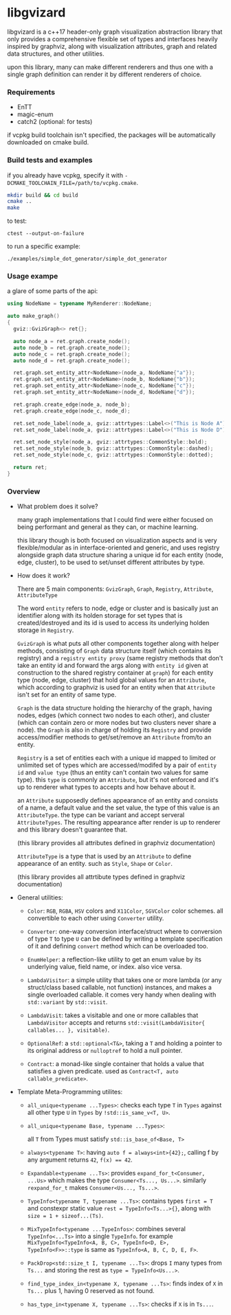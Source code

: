 # libgvizard

libgvizard is a c++17 header-only graph visualization abstraction library that only provides a comprehensive flexible set of types and interfaces heavily inspired by graphviz, along with visualization attributes, graph and related data structures, and other utilities.

upon this library, many can make different renderers and thus one with a single graph definition can render it by different renderers of choice.

### Requirements
  - EnTT
  - magic-enum
  - catch2 (optional: for tests)

if vcpkg build toolchain isn't specified, the packages will be automatically downloaded on cmake build.

### Build tests and examples

if you already have vcpkg, specify it with `-DCMAKE_TOOLCHAIN_FILE=/path/to/vcpkg.cmake`.

```bash
mkdir build && cd build
cmake ..
make
```

to test:
```
ctest --output-on-failure
```

to run a specific example:
```
./examples/simple_dot_generator/simple_dot_generator
```

### Usage exampe

a glare of some parts of the api:
```cpp
using NodeName = typename MyRenderer::NodeName;

auto make_graph()
{
  gviz::GvizGraph<> ret{};

  auto node_a = ret.graph.create_node();
  auto node_b = ret.graph.create_node();
  auto node_c = ret.graph.create_node();
  auto node_d = ret.graph.create_node();

  ret.graph.set_entity_attr<NodeName>(node_a, NodeName{"a"});
  ret.graph.set_entity_attr<NodeName>(node_b, NodeName{"b"});
  ret.graph.set_entity_attr<NodeName>(node_c, NodeName{"c"});
  ret.graph.set_entity_attr<NodeName>(node_d, NodeName{"d"});

  ret.graph.create_edge(node_a, node_b);
  ret.graph.create_edge(node_c, node_d);

  ret.set_node_label(node_a, gviz::attrtypes::Label<>("This is Node A"));
  ret.set_node_label(node_a, gviz::attrtypes::Label<>("This is Node D"));

  ret.set_node_style(node_a, gviz::attrtypes::CommonStyle::bold);
  ret.set_node_style(node_b, gviz::attrtypes::CommonStyle::dashed);
  ret.set_node_style(node_c, gviz::attrtypes::CommonStyle::dotted);

  return ret;
}
```

### Overview
  - What problem does it solve?

    many graph implementations that I could find were either focused on being
    performant and general as they can, or machine learning.
   
    this library though is both focused on visualization aspects and
    is very flexible/modular as in interface-oriented and generic,
    and uses registry alongside graph data structure sharing a unique id
    for each entity (node, edge, cluster), to be used to set/unset
    different attributes by type.

  - How does it work?

    There are 5 main components:
    `GvizGraph`, `Graph`, `Registry`, `Attribute`, `AttributeType`
    
    The word `entity` refers to node, edge or cluster and is basically just
    an identifier along with its holden storage for set types that is
    created/destroyed and its id is used to access its underlying
    holden storage in `Registry`.
   
    `GvizGraph` is what puts all other components together
    along with helper methods,
    consisting of `Graph` data structure itself (which contains its registry)
    and a `registry entity proxy` (same registry methods that don't
    take an entity id and forward the args along with `entity id` given at
    construction to the shared registry container at `graph`) for each
    entity type (node, edge, cluster) that hold global values for
    an `Attribute`, which according to graphviz is used for an entity when
    that `Attribute` isn't set for an entity of same type.
   
    `Graph` is the data structure holding the hierarchy of the graph,
    having nodes, edges (which connect two nodes to each other), and cluster
    (which can contain zero or more nodes but two clusters never share a node).
    the `Graph` is also in charge of holding its `Registry` and provide
    access/modifier methods to get/set/remove an `Attribute`
    from/to an entity.
   
    `Registry` is a set of entities each with a unique id mapped to
    limited or unlimited set of types which are accessed/modifed by
    a pair of `entity id` and `value type`
    (thus an entity can't contain two values for same type).
    this `type` is commonly an `Attribute`, but it's not enforced and
    it's up to renderer what types to accepts and how behave about it.
   
    an `Attribute` supposedly defines appearance of an entity and consists
    of a name, a default value and the set value, the type of this value
    is an `AttributeType`. the type can be variant and accept serveral
    `AttributeTypes`.
    The resulting appearance after render is up to renderer and
    this library doesn't guarantee that.

    (this library provides all attributes defined in graphviz documentation)

    `AttributeType` is a type that is used by an `Attribute` to define
    appearance of an entity. such as `Style`, `Shape` or `Color`.

    (this library provides all attrtibute types defined in graphviz documentation)

  - General utilities:
    - `Color`: `RGB`, `RGBA`, `HSV` colors
      and `X11Color`, `SGVColor` color schemes.
      all convertible to each other using `Converter` utility.

    - `Converter`: one-way conversion interface/struct where to conversion of
      type `T` to type `U` can be defined by writing a template specification of
      it and defining `convert` method which can be overloaded too.

    - `EnumHelper`: a reflection-like utility to get an enum value by its
      underlying value, field name, or index. also vice versa.

    - `LambdaVisitor`: a simple utility that takes one or more
      lambda (or any struct/class based callable, not function) instances,
      and makes a single overloaded callable.
      it comes very handy when dealing with `std::variant` by `std::visit`.

    - `LambdaVisit`: takes a visitable and one or more callables that
      `LambdaVisitor` accepts and
      returns `std::visit(LambdaVisitor{ callables... }, visitable)`.

    - `OptionalRef`: a `std::optional<T&>`, taking a `T` and holding
      a pointer to its original address or `nulloptref` to hold a null pointer.

    - `Contract`: a monad-like single container that holds a value
      that satisfies a given predicate.
      used as `Contract<T, auto callable_predicate>`.

  - Template Meta-Programming utilites:
    - `all_unique<typename ...Types>`:
      checks each type `T` in `Types` against all other type `U` in `Types`
      by `!std::is_same_v<T, U>`.

    - `all_unique<typename Base, typename ...Types>`:

      all `T` from Types must satisfy `std::is_base_of<Base, T>`
    - `always<typename T>`: having `auto f = always<int>{42};`, calling f by any argument returns `42`, `f(x) == 42`.

    - `Expandable<typename ...Ts>`: provides `expand_for_t<Consumer, ...Us>`
      which makes the type `Consumer<Ts..., Us...>`.
      similarly `rexpand_for_t` makes `Consumer<Us..., Ts...>`.

    - `TypeInfo<typename T, typename ...Ts>`: contains types `first = T`
      and constexpr static value `rest = TypeInfo<Ts...>{}`, along with
      `size = 1 + sizeof...(Ts)`.

    - `MixTypeInfo<typename ...TypeInfos>`: combines several `TypeInfo<...Ts>`
      into a single `TypeInfo`.
      for example
        `MixTypeInfo<TypeInfo<A, B, C>, TypeInfo<D, E>, TypeInfo<F>>::type`
      is same as `TypeInfo<A, B, C, D, E, F>`.

    - `PackDrop<std::size_t I, typename ...Ts>`:
      drops `I` many types from `Ts...`
      and storing the rest as `type = TypeInfo<Us...>`.

    - `find_type_index_in<typename X, typename ...Ts>`:
      finds index of `X` in `Ts...` plus 1, having 0 reserved as not found.

    - `has_type_in<typename X, typename ...Ts>`: checks if `X` is in `Ts...`.
